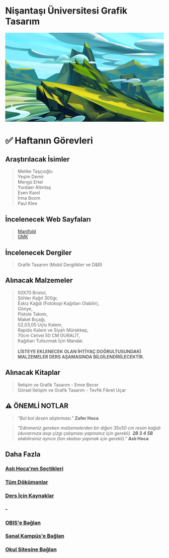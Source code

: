 # Nişantaşı Üniversitesi Grafik Tasarım

![Dağ Resmi](assets/img/mountain.jpg)
# ✅ Haftanın Görevleri
## **Araştırılacak İsimler**
> Melike Taşçıoğlu\
Yeşim Demir\
Mengü Ertel\
Yurdaer Altıntaş\
Esen Karol\
İrma Boom\
Paul Klee

## **İncelenecek Web Sayfaları**
> [Manifold](https://manifold.press)\
[GMK](http://gmk.org.tr/publications)

## **İncelenecek Dergiler**
> Grafik Tasarım (Mobil Dergilikler ve D&R)

## **Alınacak Malzemeler**
> 50X70 Bristol,\
Şöhler Kağıt 300gr,\
Eskiz Kağdı (Fotokopi Kağıtları Olabilir),\
Gönye,\
Pistole Takımı,\
Maket Bıçağı,\
02,03,05 Uçlu Kalem,\
Rapido Kalem ve Siyah Mürekkep,\
70cm Cetvel 50 CM DURALİT,\
Kağıtları Tutturmak İçin Mandal.\
\
**LİSTEYE EKLENECEK OLAN İHTİYAÇ DOĞRULTUSUNDAKİ MALZEMELER DERS AŞAMASINDA BİLGİLENDİRİLECEKTİR.**

## **Alınacak Kitaplar**
> İletişim ve Grafik Tasarım - Emre Becer\
Görsel İletişim ve Grafik Tasarım - Tevfik Fikret Uçar 

## ⚠️ **ÖNEMLİ NOTLAR**
> _"Bol bol desen alıştırması."_ **Zafer Hoca**

> _"Edinmeniz gereken malzemelerden bir diğeri 35x50 cm resim kağıdı (duvarınıza asıp çizgi çalışması yapmanız için gerekli). **2B 3 4 5B** alabilirsiniz ayrıca (ton skalası yapmak için gerekli)."_ **Aslı Hoca**

## **Daha Fazla**
### [Aslı Hoca'nın Seçtikleri](featured_contents.md)
### [Tüm Dökümanlar](docs/docs.md)
### [Ders İçin Kaynaklar](sources/sources.md)
### -
### [OBIS'e Bağlan](https://obis.nisantasi.edu.tr)
### [Sanal Kampüs'e Bağlan](https://sanalkampus.nisantasi.edu.tr)
### [Okul Sitesine Bağlan](https://myo.nisantasi.edu.tr)